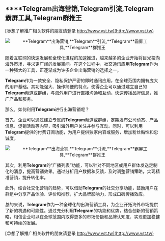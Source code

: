 ## ****Telegram**出海营销,**Telegram**引流,**Telegram**霸屏工具,**Telegram**群推王**

[😍想了解推广相关软件的朋友请登录 http://www.vst.tw](http://www.vst.tw)

 <center><img src="https://vst.tw/MP4/tuiguang/png/2.png" alt="**Telegram**出海营销,**Telegram**引流,**Telegram**霸屏工具,**Telegram**群推王"></center>

随着互联网的快速发展和全球化进程的加速推进，越来越多的企业开始将目光投向海外市场，寻求更广阔的发展空间。在这个过程中，社交通讯应用**Telegram**作为一种强大的工具，正逐渐成为许多企业出海营销的选择之一。

**Telegram**作为一款安全、隐私保护严密的即时通讯应用，在全球范围内拥有庞大的用户基础。其功能强大、操作简便的特点，使得企业可以通过建立自己的**Telegram**频道或群组，与海外用户进行直接沟通和互动，快速传播品牌信息，推广产品和服务。

那么，如何利用**Telegram**进行出海营销呢？

首先，企业可以通过建立专属的**Telegram**频道或群组，定期发布公司动态、产品信息、促销活动等内容，吸引海外用户关注并参与互动。同时，可以利用**Telegram**提供的付费订阅功能，为用户提供独家内容或服务，增加粉丝黏性和忠诚度。

 <center><img src="https://vst.tw/MP4/tuiguang/png/5.png" alt="**Telegram**出海营销,**Telegram**引流,**Telegram**霸屏工具,**Telegram**群推王"></center>

其次，利用**Telegram**的“广播列表”功能，可以针对不同地区或用户群体发送定制化的消息，提高营销效果。通过分析用户数据和反馈，及时调整营销策略，实现精准营销，提升转化率。

此外，结合社交化营销的趋势，可以借助**Telegram**的社交分享功能，鼓励用户在群组中分享产品体验、评价和推荐，扩大品牌影响力，形成口碑传播效应。

总的来说，**Telegram**作为一种全球化的出海营销工具，为企业开拓海外市场提供了新的机遇和可能性。通过充分利用**Telegram**的功能和优势，结合创新的营销策略，相信企业可以在全球范围内取得更多的市场份额和品牌认知度，实现更加稳健和可持续的发展。

[😍想了解推广相关软件的朋友请登录 http://www.vst.tw](http://www.vst.tw)



